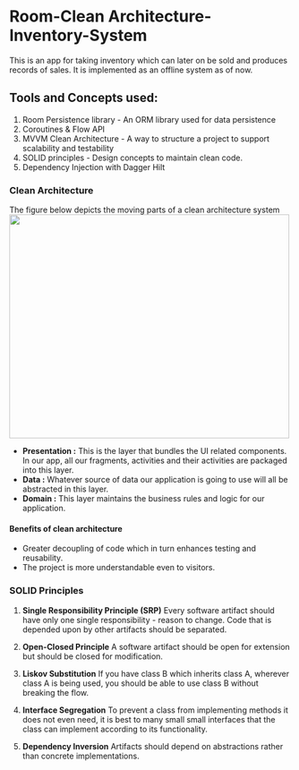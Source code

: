 # Room-Clean Architecture-Inventory-System

This is an app for taking inventory which can later on be sold and produces records of sales.
It is implemented as an offline system as of now.

## Tools and Concepts used:
1. Room Persistence library - An ORM library used for data persistence
2. Coroutines & Flow API
3. MVVM Clean Architecture - A way to structure a project to support scalability and testability
4. SOLID principles - Design concepts to maintain clean code.
5. Dependency Injection with Dagger Hilt

### Clean Architecture
The figure below depicts the moving parts of a clean architecture system
<img src= "https://user-images.githubusercontent.com/59829833/136694696-121ee750-cc4e-4d37-9d0b-1b0bf28a9726.jpeg"
 width = "500" height="400"/>
+ **Presentation :** This is the layer that bundles the UI related components.
  In our app, all our fragments, activities and their activities are packaged into this layer.
+ **Data :** Whatever source of data our application is going to use will all be abstracted in this layer.
+ **Domain :** This layer maintains the business rules and logic for our application.

#### Benefits of clean architecture
+ Greater decoupling of code which in turn enhances testing and reusability.
+ The project is more understandable even to visitors.

### SOLID Principles
1. **Single Responsibility Principle (SRP)**
   Every software artifact should have only one single responsibility - reason to change. 
   Code that is depended upon by other artifacts should be separated.
   
2. **Open-Closed Principle**
A software artifact should be open for extension but should be closed for modification.
   
3. **Liskov Substitution**
If you have class B which inherits class A, wherever class A is being used, you should be able to use class B without breaking the flow.
   
4. **Interface Segregation**
To prevent a class from implementing methods it does not even need, it is best to many small small interfaces that the class can implement according to its functionality.
   
5. **Dependency Inversion**
Artifacts should depend on abstractions rather than concrete implementations.


